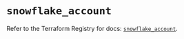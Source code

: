 # `snowflake_account`

Refer to the Terraform Registry for docs: [`snowflake_account`](https://registry.terraform.io/providers/snowflake-labs/snowflake/0.97.0/docs/resources/account).
